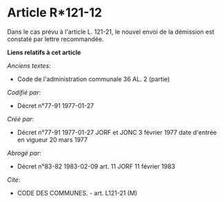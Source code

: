 # Article R*121-12

Dans le cas prévu à l'article L. 121-21, le nouvel envoi de la démission est constaté par lettre recommandée.

**Liens relatifs à cet article**

_Anciens textes_:

  - Code de l'administration communale 36 AL. 2 (partie)

_Codifié par_:

  - Décret n°77-91 1977-01-27

_Créé par_:

  - Décret n°77-91 1977-01-27 JORF et JONC 3 février 1977 date d'entrée en vigueur 20 mars 1977

_Abrogé par_:

  - Décret n°83-82 1983-02-09 art. 11 JORF 11 février 1983

_Cite_:

  - CODE DES COMMUNES. - art. L121-21 (M)
